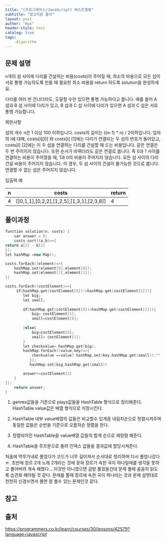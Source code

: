 ```yaml
---
title: "[프로그래머스/JavaScript] 베스트앨범"
subtitle: "알고리즘 풀이"
layout: post
auther: "Hux"
header-style: text
catalog: true
tags:
    -Algorithm
---
```



문제 설명
-------
n개의 섬 사이에 다리를 건설하는 비용(costs)이 주어질 때, 최소의 비용으로 모든 섬이 서로 통행 가능하도록 만들 때 필요한 최소 비용을 return 하도록 solution을 완성하세요.

다리를 여러 번 건너더라도, 도달할 수만 있으면 통행 가능하다고 봅니다. 예를 들어 A 섬과 B 섬 사이에 다리가 있고, B 섬과 C 섬 사이에 다리가 있으면 A 섬과 C 섬은 서로 통행 가능합니다.

제한사항

섬의 개수 n은 1 이상 100 이하입니다.
costs의 길이는 ((n-1) * n) / 2이하입니다.
임의의 i에 대해, costs[i][0] 와 costs[i] [1]에는 다리가 연결되는 두 섬의 번호가 들어있고, costs[i] [2]에는 이 두 섬을 연결하는 다리를 건설할 때 드는 비용입니다.
같은 연결은 두 번 주어지지 않습니다. 또한 순서가 바뀌더라도 같은 연결로 봅니다. 즉 0과 1 사이를 연결하는 비용이 주어졌을 때, 1과 0의 비용이 주어지지 않습니다.
모든 섬 사이의 다리 건설 비용이 주어지지 않습니다. 이 경우, 두 섬 사이의 건설이 불가능한 것으로 봅니다.
연결할 수 없는 섬은 주어지지 않습니다.

입출력 예

n     |    costs                       |   return
--  |    --------                     |   ------
4 |	 [[0,1,1],[0,2,2],[1,2,5],[1,3,1],[2,3,8]]  | 4



풀이과정
-------

```cpp
function solution(n, costs) {
    var answer = 0;
    costs.sort((a,b)=>{
return a[2] - b[2]
});
let hashMap =new Map();

costs.forEach((element)=>{
    hashMap.set(element[0],element[0]);
    hashMap.set(element[1],element[1]);
})

costs.forEach((costElement)=>{
     if(hashMap.get(costElement[0])!=hashMap.get(costElement[1])){
        let big;
        let small;
        
        if(hashMap.get(costElement[0])<hashMap.get(costElement[1])){
            big= costElement[1];
            small=costElement[0];
            
        }else{
            big=costElement[0];
            small= costElement[1];
        }
        let checkvalue= hashMap.get(big);
        hashMap.forEach((value,key)=>{
            checkvalue ==value? hashMap.set(key,hashMap.get(small)):""
           });
           hashMap.set(big,hashMap.get(small))

        answer+=costElement[2]
    }
});
    return answer;
}
```



1. genres값들을 기준으로 plays값들을 HashTable 형식으로 정리해준다. HashTable value값은 배열 형식으로 저장시킨다.

2. HashTable 내부 value배열의 값들은 비교할수 있게끔 내림차순으로 정렬시켜주며 동일한 값들은 순번을 기준으로 오름차순 정렬을 한다.

3. 정렬되어진 HashTable을 value배열 값들의 합계 순으로 재정렬 해준다.

4. HashTable을 루프문으로 돌려 인덱스 값들을 결과값에 할당시켜준다.


처음에 막무가내로 풀었다가 코드가 너무 길어져서 순서대로 정리하며 다시 풀었나갔다 ㅠ.
초반에 장르 2개 노래 2개라는 것에 꽂혀 장르가 속한 곡이 하나일때를 생각을 못하고 풀어버려
계속 해맸다....이것만 아니였으면 금방 풀었을건데 문제 풀때 꼼꼼히 읽도록 습관화 해야될 것 같다.
문제를 풀때 장르에 속한 곡이 하나라는 것과 문제 설명대로 천천히 신경쓰면서 풀면 잘 풀수 있는 문제인것 같다.

참고
---

출처
---
https://programmers.co.kr/learn/courses/30/lessons/42579?language=javascript
